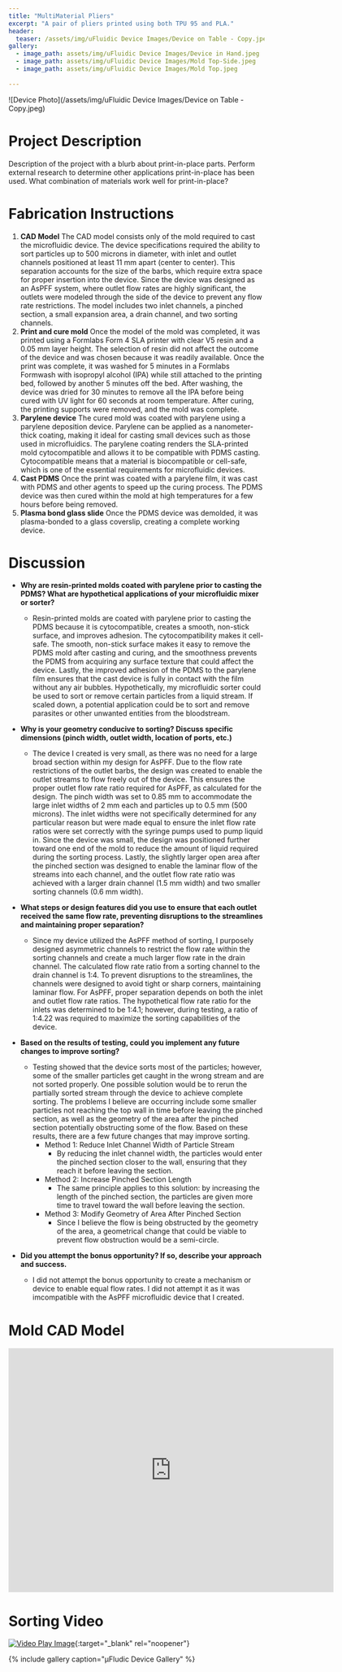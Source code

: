 ```yaml
---
title: "MultiMaterial Pliers"
excerpt: "A pair of pliers printed using both TPU 95 and PLA."
header:
  teaser: /assets/img/uFluidic Device Images/Device on Table - Copy.jpeg
gallery:
  - image_path: assets/img/uFluidic Device Images/Device in Hand.jpeg
  - image_path: assets/img/uFluidic Device Images/Mold Top-Side.jpeg
  - image_path: assets/img/uFluidic Device Images/Mold Top.jpeg
   
---
```


![Device Photo](/assets/img/uFluidic Device Images/Device on Table - Copy.jpeg)

# Project Description

Description of the project with a blurb about print-in-place parts. Perform external
research to determine other applications print-in-place has been used. What
combination of materials work well for print-in-place?

# Fabrication Instructions

1. **CAD Model** The CAD model consists only of the mold required to cast the microfluidic device. The device specifications required the ability to sort particles up to 500 microns in diameter, with inlet and outlet channels positioned at least 11 mm apart (center to center). This separation accounts for the size of the barbs, which require extra space for proper insertion into the device. Since the device was designed as an AsPFF system, where outlet flow rates are highly significant, the outlets were modeled through the side of the device to prevent any flow rate restrictions. The model includes two inlet channels, a pinched section, a small expansion area, a drain channel, and two sorting channels.
2. **Print and cure mold** Once the model of the mold was completed, it was printed using a Formlabs Form 4 SLA printer with clear V5 resin and a 0.05 mm layer height. The selection of resin did not affect the outcome of the device and was chosen because it was readily available. Once the print was complete, it was washed for 5 minutes in a Formlabs Formwash with isopropyl alcohol (IPA) while still attached to the printing bed, followed by another 5 minutes off the bed. After washing, the device was dried for 30 minutes to remove all the IPA before being cured with UV light for 60 seconds at room temperature. After curing, the printing supports were removed, and the mold was complete.
3. **Parylene device** The cured mold was coated with parylene using a parylene deposition device. Parylene can be applied as a nanometer-thick coating, making it ideal for casting small devices such as those used in microfluidics. The parylene coating renders the SLA-printed mold cytocompatible and allows it to be compatible with PDMS casting. Cytocompatible means that a material is biocompatible or cell-safe, which is one of the essential requirements for microfluidic devices.
4. **Cast PDMS** Once the print was coated with a parylene film, it was cast with PDMS and other agents to speed up the curing process. The PDMS device was then cured within the mold at high temperatures for a few hours before being removed.
5. **Plasma bond glass slide** Once the PDMS device was demolded, it was plasma-bonded to a glass coverslip, creating a complete working device.


# Discussion

* **Why are resin-printed molds coated with parylene prior to casting the PDMS? What are hypothetical applications of your microfluidic mixer or sorter?**
  * Resin-printed molds are coated with parylene prior to casting the PDMS because it is cytocompatible, creates a smooth, non-stick surface, and improves adhesion. The cytocompatibility makes it cell-safe. The smooth, non-stick surface makes it easy to remove the PDMS mold after casting and curing, and the smoothness prevents the PDMS from acquiring any surface texture that could affect the device. Lastly, the improved adhesion of the PDMS to the parylene film ensures that the cast device is fully in contact with the film without any air bubbles. Hypothetically, my microfluidic sorter could be used to sort or remove certain particles from a liquid stream. If scaled down, a potential application could be to sort and remove parasites or other unwanted entities from the bloodstream.

* **Why is your geometry conducive to sorting? Discuss specific dimensions (pinch width, outlet width, location of ports, etc.)** 
  * The device I created is very small, as there was no need for a large broad section within my design for AsPFF. Due to the flow rate restrictions of the outlet barbs, the design was created to enable the outlet streams to flow freely out of the device. This ensures the proper outlet flow rate ratio required for AsPFF, as calculated for the design. The pinch width was set to 0.85 mm to accommodate the large inlet widths of 2 mm each and particles up to 0.5 mm (500 microns). The inlet widths were not specifically determined for any particular reason but were made equal to ensure the inlet flow rate ratios were set correctly with the syringe pumps used to pump liquid in. Since the device was small, the design was positioned further toward one end of the mold to reduce the amount of liquid required during the sorting process. Lastly, the slightly larger open area after the pinched section was designed to enable the laminar flow of the streams into each channel, and the outlet flow rate ratio was achieved with a larger drain channel (1.5 mm width) and two smaller sorting channels (0.6 mm width).

* **What steps or design features did you use to ensure that each outlet received the same flow rate, preventing disruptions to the streamlines and maintaining proper separation?**
  * Since my device utilized the AsPFF method of sorting, I purposely designed asymmetric channels to restrict the flow rate within the sorting channels and create a much larger flow rate in the drain channel. The calculated flow rate ratio from a sorting channel to the drain channel is 1:4. To prevent disruptions to the streamlines, the channels were designed to avoid tight or sharp corners, maintaining laminar flow. For AsPFF, proper separation depends on both the inlet and outlet flow rate ratios. The hypothetical flow rate ratio for the inlets was determined to be 1:4.1; however, during testing, a ratio of 1:4.22 was required to maximize the sorting capabilities of the device.

* **Based on the results of testing, could you implement any future changes to improve sorting?**
  * Testing showed that the device sorts most of the particles; however, some of the smaller particles get caught in the wrong stream and are not sorted properly. One possible solution would be to rerun the partially sorted stream through the device to achieve complete sorting. The problems I believe are occurring include some smaller particles not reaching the top wall in time before leaving the pinched section, as well as the geometry of the area after the pinched section potentially obstructing some of the flow. Based on these results, there are a few future changes that may improve sorting.
    * Method 1: Reduce Inlet Channel Width of Particle Stream
      * By reducing the inlet channel width, the particles would enter the pinched section closer to the wall, ensuring that they reach it before leaving the section.
    * Method 2: Increase Pinched Section Length
      * The same principle applies to this solution: by increasing the length of the pinched section, the particles are given more time to travel toward the wall before leaving the section.
    * Method 3: Modify Geometry of Area After Pinched Section
      * Since I believe the flow is being obstructed by the geometry of the area, a geometrical change that could be viable to prevent flow obstruction would be a semi-circle.

* **Did you attempt the bonus opportunity? If so, describe your approach and success.** 
  * I did not attempt the bonus opportunity to create a mechanism or device to enable equal flow rates. I did not attempt it as it was imcompatible with the AsPFF microfluidic device that I created.


# Mold CAD Model
<iframe src="https://vanderbilt643.autodesk360.com/shares/public/SH286ddQT78850c0d8a47e3fbe2806571966?mode=embed" width="640" height="480" allowfullscreen="true" webkitallowfullscreen="true" mozallowfullscreen="true"  frameborder="0"></iframe>

<br>

# Sorting Video
[![Video Play Image](https://img.youtube.com/vi/dTI9CPz5Ph0/0.jpg)](https://www.youtube.com/watch?v=dTI9CPz5Ph0){:target="_blank" rel="noopener"}

{% include gallery caption="μFludic Device Gallery" %}
